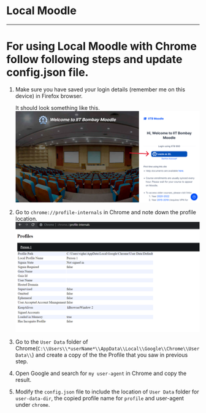 # Local Moodle
---

# For using Local Moodle with Chrome follow following steps and update config.json file.

1. Make sure you have saved your login details (remember me on this device) in Firefox browser.

    It should look something like this.
    ![Saved Login](savedLogin.png)

2. Go to `chrome://profile-internals` in Chrome and note down the profile location.
![Profile](profile2.png)

3. Go to the `User Data` folder of Chrome(`C:\\Users\\*userName*\\AppData\\Local\\Google\\Chrome\\User Data\\`) and create a copy of the the Profile that you saw in previous step.

4. Open Google and search for `my user-agent` in Chrome and copy the result.

5. Modify the `config.json` file to include the location of `User Data` folder for `user-data-dir`, the copied profile name for `profile` and user-agent under `chrome`.
